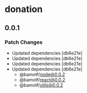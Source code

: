 # donation

## 0.0.1

### Patch Changes

- Updated dependencies [db6e21e]
- Updated dependencies [db6e21e]
- Updated dependencies [db6e21e]
- Updated dependencies [db6e21e]
  - @bamotf/node@0.0.2
  - @bamotf/react@0.0.2
  - @bamotf/utils@0.0.2

